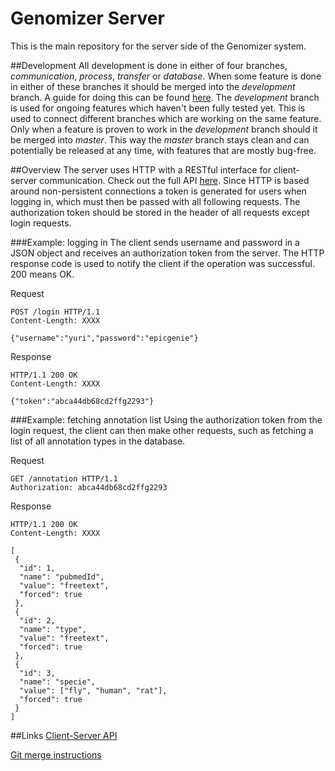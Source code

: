 Genomizer Server
===================
This is the main repository for the server side of the Genomizer system. 

##Development
All development is done in either of four branches, *communication*, *process*, *transfer* or *database*. When some feature
is done in either of these branches it should be merged into the *development* branch.
A guide for doing this can be found [here](https://github.com/genomizer/genomizer-server/wiki/Merging-in-Git). The *development* 
branch is used for ongoing
features which haven't been fully tested yet. This is used to connect different branches which are working on the same feature.
Only when a feature is proven to work in the *development* branch should it be merged into *master*. This way
the *master* branch stays clean and can potentially be released at any time, with features that are mostly bug-free.

##Overview
The server uses HTTP with a RESTful interface
for client-server communication. Check out the full API [here](http://docs.genomizer.apiary.io/).
Since HTTP is based around non-persistent connections a token is generated for users when logging in, which must
then be passed with all following requests. The authorization token should be stored in the header of all requests
except login requests.

###Example: logging in
The client sends username and password in a JSON object and receives an authorization token from the server.
The HTTP response code is used to notify the client if the operation was successful. 200 means OK.

Request

    POST /login HTTP/1.1
    Content-Length: XXXX
    
    {"username":"yuri","password":"epicgenie"}

Response

    HTTP/1.1 200 OK
    Content-Length: XXXX

    {"token":"abca44db68cd2ffg2293"}

###Example:  fetching annotation list
Using the authorization token from the login request, the client can then make other requests, such as fetching a list
of all annotation types in the database.

Request

    GET /annotation HTTP/1.1
    Authorization: abca44db68cd2ffg2293

Response

    HTTP/1.1 200 OK
    Content-Length: XXXX

    [
     {
      "id": 1, 
      "name": "pubmedId",
      "value": "freetext",
      "forced": true
     }, 
     {
      "id": 2,
      "name": "type",
      "value": "freetext",
      "forced": true
     },
     {
      "id": 3,
      "name": "specie",
      "value": ["fly", "human", "rat"],
      "forced": true
     }
    ]

##Links
[Client-Server API](http://docs.genomizer.apiary.io/)

[Git merge instructions](https://github.com/genomizer/genomizer-server/wiki/Merging-in-Git)
